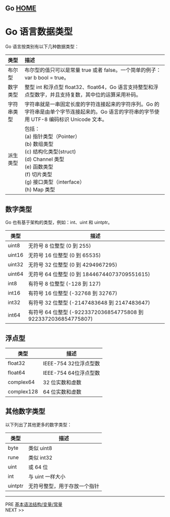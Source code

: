 Go [HOME ](../learning-go.md)
---

# Go 语言数据类型

Go 语言按类别有以下几种数据类型：

|类型|描述|
|:---|:---|
|布尔型|布尔型的值只可以是常量 true 或者 false。一个简单的例子：var b bool = true。|
|数字类型|整型 int 和浮点型 float32、float64，Go 语言支持整型和浮点型数字，并且支持复数，其中位的运算采用补码。|
|字符串类型|字符串就是一串固定长度的字符连接起来的字符序列。Go 的字符串是由单个字节连接起来的。Go 语言的字符串的字节使用 UTF-8 编码标识 Unicode 文本。|
|派生类型|包括：<br> (a) 指针类型（Pointer）<br> (b) 数组类型<br> (c) 结构化类型(struct)<br> (d) Channel 类型<br> (e) 函数类型<br> (f) 切片类型<br> (g) 接口类型（interface）<br> (h) Map 类型|

## 数字类型
Go 也有基于架构的类型，例如：int、uint 和 uintptr。

|类型|描述|
|---|---|
|uint8|无符号 8 位整型 (0 到 255)|
|uint16|无符号 16 位整型 (0 到 65535)|
|uint32|无符号 32 位整型 (0 到 4294967295)|
|uint64|无符号 64 位整型 (0 到 18446744073709551615)|
|int8|有符号 8 位整型 (-128 到 127)|
|int16|有符号 16 位整型 (-32768 到 32767)|
|int32|有符号 32 位整型 (-2147483648 到 2147483647)|
|int64|有符号 64 位整型 (-9223372036854775808 到 9223372036854775807)|

## 浮点型

|类型|描述|
|----|----|
|float32|IEEE-754 32位浮点型数|
|float64|IEEE-754 64位浮点型数|
|complex64|32 位实数和虚数
|complex128|64 位实数和虚数|

## 其他数字类型
以下列出了其他更多的数字类型：

| 类型|描述|
|---|---|
|byte |类似 uint8|
|rune|类似 int32|
|uint|或 64 位|
|int| 与 uint 一样大小|
|uintptr | 无符号整型，用于存放一个指针|

---

PRE [基本语法结构/变量/常量](../part1/part1.md)  
NEXT >> []()